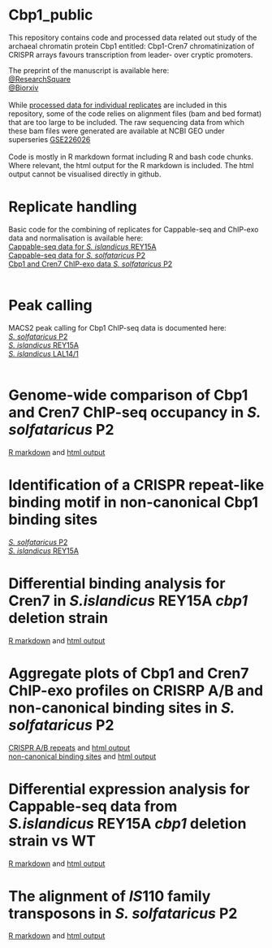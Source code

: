 # Cbp1_public

This repository contains code and processed data related out study of the archaeal chromatin protein Cbp1 entitled:
Cbp1-Cren7 chromatinization of CRISPR arrays favours transcription from leader- over cryptic promoters.

The preprint of the manuscript is available here:<br />
[@ResearchSquare](https://www.researchsquare.com/article/rs-2781205/v1)<br />
[@Biorxiv](https://www.biorxiv.org/content/10.1101/2023.03.24.534125v1)<br />
<br />
While [processed data for individual replicates](https://github.com/fblombach/Cbp1_public/tree/main/data) are included in this repository, some of the code
relies on alignment files (bam and bed format) that are too large to be included. The raw sequencing data from which these bam files were generated are available at
 NCBI GEO under superseries [GSE226026](https://www.ncbi.nlm.nih.gov/geo/query/acc.cgi?acc=GSE226026)<br />
<br />
Code is mostly in R markdown format including R and bash code chunks. Where relevant, the html output for the R markdown is included. 
The html output cannot be visualised directly in github.
<br />

# Replicate handling
Basic code for the combining of replicates for Cappable-seq and ChIP-exo data and normalisation is available here:<br />
[Cappable-seq data for *S. islandicus* REY15A](https://github.com/fblombach/Cbp1_public/blob/main/scripts/cappable-seq/mergingReplicates.Sisl.R)<br />
[Cappable-seq data for *S. solfataricus* P2](https://github.com/fblombach/Cbp1_public/blob/main/scripts/cappable-seq/mergingReplicates.Sso.R)<br />
[Cbp1 and Cren7 ChIP-exo data *S. solfataricus* P2](https://github.com/fblombach/Cbp1_public/blob/main/scripts/mergingReplicates.ChIP-exo.R)<br />
<br />

# Peak calling
MACS2 peak calling for Cbp1 ChIP-seq data is documented here:<br />
[*S. solfataricus* P2](https://github.com/fblombach/Cbp1_public/blob/main/scripts/PeakCalling_SsoCbp1.Rmd)<br />
[*S. islandicus* REY15A](https://github.com/fblombach/Cbp1_public/blob/main/scripts/PeakCalling_SislCbp1.Rmd)<br />
[*S. islandicus* LAL14/1](https://github.com/fblombach/Cbp1_public/blob/main/scripts/PeakCalling_SisLAL141_Cbp1.Rmd)<br />
<br />

# Genome-wide comparison of Cbp1 and Cren7 ChIP-seq occupancy in *S. solfataricus* P2
[R markdown](https://github.com/fblombach/Cbp1_public/blob/main/scripts/Cbp1_Cren7_occupancy.Rmd)
and [html output](https://github.com/fblombach/Cbp1_public/blob/main/scripts/Cbp1_Cren7_occupancy.html)

# Identification of a CRISPR repeat-like binding motif in non-canonical Cbp1 binding sites
[*S. solfataricus* P2](https://github.com/fblombach/Cbp1_public/blob/main/scripts/nonCRISPR_peaks.Sso.Rmd)<br />
[*S. islandicus* REY15A](https://github.com/fblombach/Cbp1_public/blob/main/scripts/nonCRISPR_peaks.SislREY15A.Rmd)<br />

# Differential binding analysis for Cren7 in *S.islandicus* REY15A *cbp1* deletion strain
[R markdown](https://github.com/fblombach/Cbp1_public/blob/main/scripts/DiffBind_CreN7.Rmd) and [html output](https://github.com/fblombach/Cbp1_public/blob/main/scripts/DiffBind_CreN7.html)

# Aggregate plots of Cbp1 and Cren7 ChIP-exo profiles on CRISRP A/B and non-canonical binding sites in *S. solfataricus* P2
[CRISPR A/B repeats](https://github.com/fblombach/Cbp1_public/blob/main/scripts/metaplots.chip-exo.Rmd) 
and [html output](https://github.com/fblombach/Cbp1_public/blob/main/scripts/metaplots.chip-exo.html)<br />
[non-canonical binding sites](https://github.com/fblombach/Cbp1_public/blob/main/scripts/metaplots.chip-exo.nonCRISPR.Rmd)
and [html output](https://github.com/fblombach/Cbp1_public/blob/main/scripts/metaplots.chip-exo.nonCRISPR.html)<br />

# Differential expression analysis for Cappable-seq data from *S.islandicus* REY15A *cbp1* deletion strain vs WT
[R markdown](https://github.com/fblombach/Cbp1_public/blob/main/scripts/TSScallingFromCappableSeqData.v2.Rmd) and
[html output](https://github.com/fblombach/Cbp1_public/blob/main/scripts/TSScallingFromCappableSeqData.v2.html)

# The alignment of *IS*110 family transposons in *S. solfataricus* P2
[R markdown](https://github.com/fblombach/Cbp1_public/blob/main/scripts/ISC1229bindingByCbp1.v2.Rmd) and
[html output](https://github.com/fblombach/Cbp1_public/blob/main/scripts/ISC1229bindingByCbp1.v2.html)
